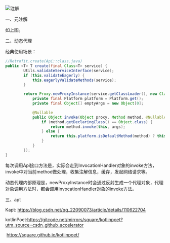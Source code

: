 ![注解](/Users/liujian/Documents/study/books/markdown/图片/注解.png)

一、元注解

如上图。

二、动态代理

经典使用场景：

```java
//Retrofit.create(Api::class.java)
public <T> T create(final Class<T> service) {
        Utils.validateServiceInterface(service);
        if (this.validateEagerly) {
            this.eagerlyValidateMethods(service);
        }

        return Proxy.newProxyInstance(service.getClassLoader(), new Class[]{service},          new InvocationHandler() {
            private final Platform platform = Platform.get();
            private final Object[] emptyArgs = new Object[0];

            @Nullable
            public Object invoke(Object proxy, Method method, @Nullable Object[] args) throws Throwable {
                if (method.getDeclaringClass() == Object.class) {
                    return method.invoke(this, args);
                } else {
                    return this.platform.isDefaultMethod(method) ? this.platform.invokeDefaultMethod(method, service, proxy, args) : Retrofit.this.loadServiceMethod(method).invoke(args != null ? args : this.emptyArgs);
                }
            }
        });
}
```

每次调用Api接口方法是，实际会走到InvocationHandler对象的invoke方法，invoke中对当前method做处理，收集注解信息，缓存，发起网络请求等。

动态代理内部原理是，newProxyInstance时会通过反射生成一个代理对象，代理对象调用方法时，都会调用InvocationHandler对象的invoke方法。

三、apt

Kapt: https://blog.csdn.net/qq_22090073/article/details/110622704

kotlinPoet:https://gitcode.net/mirrors/square/kotlinpoet?utm_source=csdn_github_accelerator

​                   https://square.github.io/kotlinpoet/